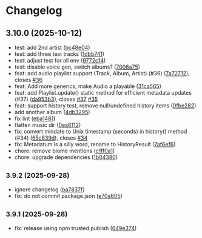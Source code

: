 # Changelog

## 3.10.0 (2025-10-12)

* test: add 2nd artist ([bc48e04](https://github.com/scttcper/plex/commit/bc48e04))
* test: add three test tracks ([1dbb741](https://github.com/scttcper/plex/commit/1dbb741))
* test: adjust test for all env ([9772c14](https://github.com/scttcper/plex/commit/9772c14))
* test: disable voice gen, switch albums? ([7006a75](https://github.com/scttcper/plex/commit/7006a75))
* feat: add audio playlist support (Track, Album, Artist) (#36) ([7a72712](https://github.com/scttcper/plex/commit/7a72712)), closes [#36](https://github.com/scttcper/plex/issues/36)
* feat: Add more generics, make Audio a playable ([31ca565](https://github.com/scttcper/plex/commit/31ca565))
* feat: add Playlist.update() static method for efficient metadata updates (#37) ([da953b3](https://github.com/scttcper/plex/commit/da953b3)), closes [#37](https://github.com/scttcper/plex/issues/37) [#35](https://github.com/scttcper/plex/issues/35)
* feat: support history test, remove null/undefined history items ([0fbe282](https://github.com/scttcper/plex/commit/0fbe282))
* add another album ([4db3295](https://github.com/scttcper/plex/commit/4db3295))
* fix lint ([eba1481](https://github.com/scttcper/plex/commit/eba1481))
* flatten music dir ([0ea6112](https://github.com/scttcper/plex/commit/0ea6112))
* fix: convert mindate to Unix timestamp (seconds) in history() method (#34) ([65c839d](https://github.com/scttcper/plex/commit/65c839d)), closes [#34](https://github.com/scttcper/plex/issues/34)
* fix: Metadatum is a silly word, rename to HistoryResult ([7af6ef6](https://github.com/scttcper/plex/commit/7af6ef6))
* chore: remove biome mentions ([c1ff0a1](https://github.com/scttcper/plex/commit/c1ff0a1))
* chore: upgrade dependencies ([1b04380](https://github.com/scttcper/plex/commit/1b04380))

## <small>3.9.2 (2025-09-28)</small>

* ignore changelog ([ba7837f](https://github.com/scttcper/plex/commit/ba7837f))
* fix: do not commit package.json ([e70a605](https://github.com/scttcper/plex/commit/e70a605))

## <small>3.9.1 (2025-09-28)</small>

* fix: release using npm trusted publish ([649e374](https://github.com/scttcper/plex/commit/649e374))
